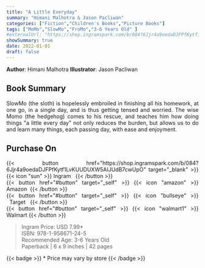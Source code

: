 ```yaml
---
title: "A Little Everyday"
summary: "Himani Malhotra & Jason Pacliwan"
categories: ["Fiction","Children's Books","Picture Books"]
tags: ["MoMo","SlowMo","FroMo","3-6 Years Old" ]
#externalUrl: "https://shop.ingramspark.com/b/084?6Jjr4a9oedaDJFPfKytf1LvKUUDUXW5AIJUdB7cwUpO"
showSummary: true
date: 2022-01-01
draft: false
---
```

<div class="flex flex-wrap">

**Author**:&nbsp;Himani&nbsp;Malhotra **Illustrator**:&nbsp;Jason&nbsp;Pacliwan

<div align="justify">

## Book Summary
SlowMo  (the sloth) is hopelessly embroiled in finishing all his homework, at one go, in a single day, and is thus getting tensed and worried. The wise Momo (the hedgehog) comes to his rescue, and teaches him how doing things "a little every day" not only reduces the burden, but allows us to do and learn many things, each passing day, with ease and enjoyment.

## Purchase  On

<div class="flex flex-wrap">

<div>
<div class=" mt-3 ">
{{< button href="https://shop.ingramspark.com/b/084?6Jjr4a9oedaDJFPfKytf1LvKUUDUXW5AIJUdB7cwUpO" target="_blank" >}}
{{< icon "sun" >}}&nbsp;Ingram&nbsp;&nbsp;
{{< /button >}}
</div>
<div class=" mt-3 ">
{{< button href="#button" target="_self" >}}
{{< icon "amazon" >}} Amazon&nbsp;
{{< /button >}}
</div>
</div>
<div>
<div class=" mt-3 ">
{{< button href="#button" target="_self" >}}
{{< icon "bullseye" >}} &nbsp;&nbsp;Target&nbsp;&nbsp;
{{< /button >}}
</div>
<div class=" mt-3 ">
{{< button href="#button" target="_self" >}}
{{< icon "walmart1" >}} Walmart
{{< /button >}}
</div>
</div>
</div>



> Ingram Price: USD 7.99* <br>
> ISBN: 978-1-958671-24-5 <br>
> Recommended Age: 3-6 Years Old <br> 
> Paperback | 6 x 9 inches | 42 pages 

{{< badge >}}  * Price may vary by store {{< /badge >}}

</div>

</div>

